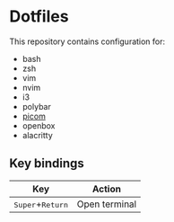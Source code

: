 # Dotfiles
This repository contains configuration for:
- bash
- zsh
- vim
- nvim
- i3
- polybar
- [picom](https://github.com/jonaburg/picom)
- openbox
- alacritty

## Key bindings

| Key                                | Action        |
| ---------------------------------- | ------------- |
| <kbd>Super</kbd>+<kbd>Return</kbd> | Open terminal |

